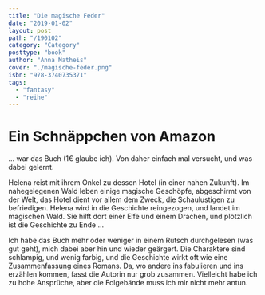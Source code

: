 ```yaml
---
title: "Die magische Feder"
date: "2019-01-02"
layout: post
path: "/190102"
category: "Category"
posttype: "book"
author: "Anna Matheis"
cover: "./magische-feder.png"
isbn: "978-3740735371"
tags:
  - "fantasy"
  - "reihe"
---
```


# Ein Schnäppchen von Amazon

... war das Buch (1€ glaube ich). Von daher einfach mal versucht, und was dabei gelernt.

Helena reist mit ihrem Onkel zu dessen Hotel (in einer nahen Zukunft). Im nahegelegenen Wald leben einige magische Geschöpfe, abgeschirmt von der Welt, das Hotel dient vor allem dem Zweck, die Schaulustigen zu befriedigen. Helena wird in die Geschichte reingezogen, und landet im magischen Wald. Sie hilft dort einer Elfe und einem Drachen, und plötzlich ist die Geschichte zu Ende ...

Ich habe das Buch mehr oder weniger in einem Rutsch durchgelesen (was gut geht), mich dabei aber hin und wieder geärgert. Die Charaktere sind schlampig, und wenig farbig, und die Geschichte wirkt oft wie eine Zusammenfassung eines Romans. Da, wo andere ins fabulieren und ins erzählen kommen, fasst die Autorin nur grob zusammen. Vielleicht habe ich zu hohe Ansprüche, aber die Folgebände muss ich mir nicht mehr antun.
